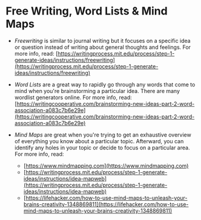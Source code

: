 # Free Writing, Word Lists & Mind Maps

* *Freewriting* is similar to journal writing but it focuses on a specific idea or question instead of writing about general thoughts and feelings.
For more info, read: [https://writingprocess.mit.edu/process/step-1-generate-ideas/instructions/freewriting](https://writingprocess.mit.edu/process/step-1-generate-ideas/instructions/freewriting)

* *Word Lists* are a great way to rapidly go through any words that come to mind when you're brainstorming a particular idea. There are many wordlist generators online.
For more info, read: [https://writingcooperative.com/brainstorming-new-ideas-part-2-word-association-a083c7b6e29e](https://writingcooperative.com/brainstorming-new-ideas-part-2-word-association-a083c7b6e29e)

* *Mind Maps* are great when you're trying to get an exhaustive overview of everything you know about a particular topic. Afterward, you can identify any holes in your topic or decide to focus on a particular area.
For more info, read:
  * [https://www.mindmapping.com](https://www.mindmapping.com)
  * [https://writingprocess.mit.edu/process/step-1-generate-ideas/instructions/idea-mapweb](https://writingprocess.mit.edu/process/step-1-generate-ideas/instructions/idea-mapweb) 
  * [https://lifehacker.com/how-to-use-mind-maps-to-unleash-your-brains-creativity-1348869811](https://lifehacker.com/how-to-use-mind-maps-to-unleash-your-brains-creativity-1348869811)

